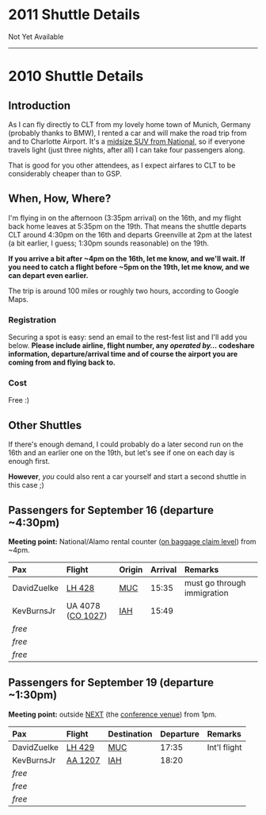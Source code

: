 # 2011 Shuttle Details #
Not Yet Available


---


# 2010 Shuttle Details #
## Introduction ##

As I can fly directly to CLT from my lovely home town of Munich, Germany (probably thanks to BMW), I rented a car and will make the road trip from and to Charlotte Airport. It's a [midsize SUV from National](https://www.nationalcar.com/fleet.do), so if everyone travels light (just three nights, after all) I can take four passengers along.

That is good for you other attendees, as I expect airfares to CLT to be considerably cheaper than to GSP.

## When, How, Where? ##

I'm flying in on the afternoon (3:35pm arrival) on the 16th, and my flight back home leaves at 5:35pm on the 19th. That means the shuttle departs CLT around 4:30pm on the 16th and departs Greenville at 2pm at the latest (a bit earlier, I guess; 1:30pm sounds reasonable) on the 19th.

**If you arrive a bit after ~4pm on the 16th, let me know, and we'll wait. If you need to catch a flight before ~5pm on the 19th, let me know, and we can depart even earlier.**

The trip is around 100 miles or roughly two hours, according to Google Maps.

### Registration ###

Securing a spot is easy: send an email to the rest-fest list and I'll add you below. **Please include airline, flight number, any _operated by…_ codeshare information, departure/arrival time and of course the airport you are coming from and flying back to.**

### Cost ###

Free :)

## Other Shuttles ##

If there's enough demand, I could probably do a later second run on the 16th and an earlier one on the 19th, but let's see if one on each day is enough first.

**However**, _you_ could also rent a car yourself and start a second shuttle in this case ;)

## Passengers for September 16 (departure ~4:30pm) ##

**Meeting point:** National/Alamo rental counter ([on baggage claim level](http://charmeck.org/city/charlotte/Airport/GroundTransportation/Pages/Car%20Rental%20Companies.aspx)) from ~4pm.

| **Pax** | **Flight** | **Origin** | **Arrival** | **Remarks** |
|:--------|:-----------|:-----------|:------------|:------------|
| DavidZuelke | [LH 428](http://www.flightstats.com/go/FlightStatus/flightStatusByFlight.do?airlineCode=LH&flightNumber=428) | [MUC](http://en.wikipedia.org/wiki/Munich_Airport) | 15:35 | must go through immigration |
| KevBurnsJr | UA 4078 ([CO 1027](http://www.flightstats.com/go/FlightStatus/flightStatusByFlight.do?airlineCode=CO&flightNumber=1027)) | [IAH](http://en.wikipedia.org/wiki/George_Bush_Intercontinental_Airport) | 15:49 |  |
| _free_ |  | | | |
| _free_ |  | | | |
| _free_ |  | | | |

## Passengers for September 19 (departure ~1:30pm) ##

**Meeting point:** outside [NEXT](http://www.greenvillenext.com/) (the [conference venue](http://www.restfest.org/venue)) from 1pm.

| **Pax** | **Flight** | **Destination** | **Departure** | **Remarks** |
|:--------|:-----------|:----------------|:--------------|:------------|
| DavidZuelke | [LH 429](http://www.flightstats.com/go/FlightStatus/flightStatusByFlight.do?airlineCode=LH&flightNumber=429) | [MUC](http://en.wikipedia.org/wiki/Munich_Airport) | 17:35 | Int'l flight |
| KevBurnsJr | [AA 1207](http://www.flightstats.com/go/FlightStatus/flightStatusByFlight.do?airlineCode=AA&flightNumber=1207) | [IAH](http://en.wikipedia.org/wiki/George_Bush_Intercontinental_Airport) | 18:20 |  |
| _free_ |  | | | |
| _free_ |  | | | |
| _free_ |  | | | |